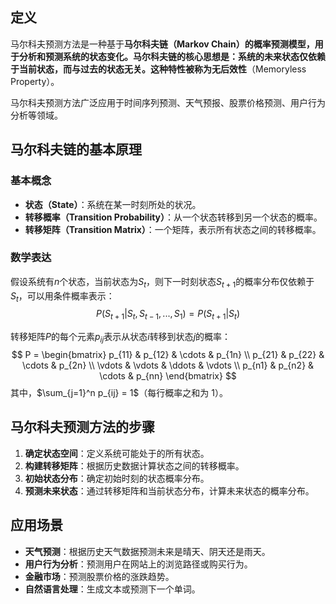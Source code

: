 ## 定义

马尔科夫预测方法是一种基于**马尔科夫链（Markov Chain）**的概率预测模型，用于分析和预测系统的状态变化。马尔科夫链的核心思想是：系统的未来状态仅依赖于当前状态，而与过去的状态无关。这种特性被称为**无后效性**（Memoryless Property）。

马尔科夫预测方法广泛应用于时间序列预测、天气预报、股票价格预测、用户行为分析等领域。

## 马尔科夫链的基本原理

### 基本概念
- **状态（State）**：系统在某一时刻所处的状况。
- **转移概率（Transition Probability）**：从一个状态转移到另一个状态的概率。
- **转移矩阵（Transition Matrix）**：一个矩阵，表示所有状态之间的转移概率。

### 数学表达
假设系统有$n$个状态，当前状态为$S_t$，则下一时刻状态$S_{t+1}$的概率分布仅依赖于$S_t$，可以用条件概率表示：
$$
P(S_{t+1} | S_t, S_{t-1}, ..., S_1) = P(S_{t+1} | S_t)
$$

转移矩阵$P$的每个元素$p_{ij}$表示从状态$i$转移到状态$j$的概率：
$$
P = \begin{bmatrix}
p_{11} & p_{12} & \cdots & p_{1n} \\
p_{21} & p_{22} & \cdots & p_{2n} \\
\vdots & \vdots & \ddots & \vdots \\
p_{n1} & p_{n2} & \cdots & p_{nn}
\end{bmatrix}
$$
其中，$\sum_{j=1}^n p_{ij} = 1$（每行概率之和为 1）。

## 马尔科夫预测方法的步骤

1. **确定状态空间**：定义系统可能处于的所有状态。
2. **构建转移矩阵**：根据历史数据计算状态之间的转移概率。
3. **初始状态分布**：确定初始时刻的状态概率分布。
4. **预测未来状态**：通过转移矩阵和当前状态分布，计算未来状态的概率分布。

## 应用场景

- **天气预测**：根据历史天气数据预测未来是晴天、阴天还是雨天。
- **用户行为分析**：预测用户在网站上的浏览路径或购买行为。
- **金融市场**：预测股票价格的涨跌趋势。
- **自然语言处理**：生成文本或预测下一个单词。